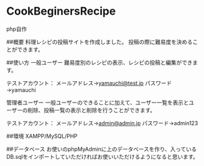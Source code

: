 # CookBeginersRecipe
php自作

##概要
料理レシピの投稿サイトを作成しました。
投稿の際に難易度を決めることができます。


##使い方
一般ユーザー
難易度別のレシピの表示、レシピの投稿と編集ができます。

テストアカウント：
メールアドレス→yamauchi@test.jp
パスワード→yamauchi

管理者ユーザー
一般ユーザーのできることに加えて、ユーザー一覧を表示とユーザーの削除、投稿一覧の表示と削除を行うことができます。

テストアカウント：
メールアドレス→admin@admin.jp
パスワード→admin123

##環境
XAMPP/MySQL/PHP

##データベース
お使いのphpMyAdminに上のデータベースを作り、入っているDB.sqlをインポートしていただければお使いいただけるようになると思います。
